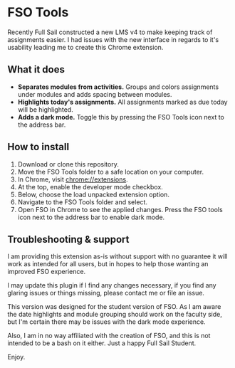 # FSO Tools
Recently Full Sail constructed a new LMS v4 to make keeping track of assignments easier.
I had issues with the new interface in regards to it's usability leading me to create this Chrome extension.

## What it does
+ **Separates modules from activities.** Groups and colors assignments under modules and adds spacing between modules.
+ **Highlights today's assignments.** All assignments marked as due today will be highlighted.
+ **Adds a dark mode.** Toggle this by pressing the FSO Tools icon next to the address bar.

## How to install
1. Download or clone this repository.
2. Move the FSO Tools folder to a safe location on your computer.
3. In Chrome, visit [chrome://extensions](chrome://extensions).
4. At the top, enable the developer mode checkbox.
5. Below, choose the load unpacked extension option.
6. Navigate to the FSO Tools folder and select.
7. Open FSO in Chrome to see the applied changes. Press the FSO tools icon next to the address bar to enable dark mode.

## Troubleshooting & support
I am providing this extension as-is without support with no guarantee it will work as intended for all users, but in hopes to help
those wanting an improved FSO experience.

I may update this plugin if I find any changes necessary, if you find any glaring issues or things missing, please contact me or file an issue.

This version was designed for the student version of FSO. As I am aware the date highlights and module grouping should work on the faculty side,
but I'm certain there may be issues with the dark mode experience.

Also, I am in no way affiliated with the creation of FSO, and this is not intended to be a bash on it either. Just a happy Full Sail Student.

Enjoy.
